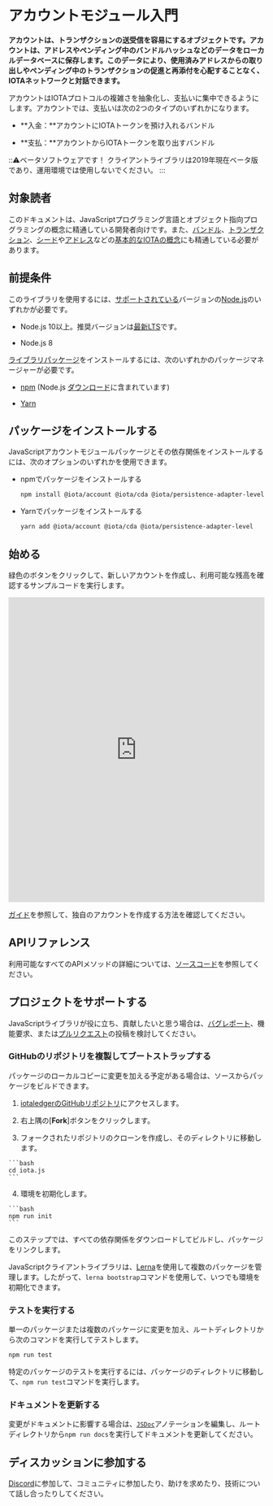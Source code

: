 # アカウントモジュール入門
<!-- # Get started with the account module -->

**アカウントは、トランザクションの送受信を容易にするオブジェクトです。アカウントは、アドレスやペンディング中のバンドルハッシュなどのデータをローカルデータベースに保存します。このデータにより、使用済みアドレスからの取り出しやペンディング中のトランザクションの促進と再添付を心配することなく、IOTAネットワークと対話できます。**
<!-- **An account is an object that makes it easier to send and receive transactions. Accounts store data such as addresses and pending bundle hashes in a local database. This data allows you to interact with an IOTA network without worrying about withdrawing from spent addresses or promoting and reattaching pending transactions.** -->

アカウントはIOTAプロトコルの複雑さを抽象化し、支払いに集中できるようにします。アカウントでは、支払いは次の2つのタイプのいずれかになります。
<!-- Accounts abstract the complexity of the IOTA protocol and allow you to focus on making payments. In accounts, a payment can be one of two types: -->

- **入金：**アカウントにIOTAトークンを預け入れるバンドル
<!-- - **Incoming payment:** A bundle that deposits IOTA tokens into an account -->
- **支払：**アカウントからIOTAトークンを取り出すバンドル
<!-- - **Outgoing payment:** A bundle that withdraws IOTA tokens from an account -->

:::warning:ベータソフトウェアです！
クライアントライブラリは2019年現在ベータ版であり、運用環境では使用しないでください。
:::
<!-- :::warning:Beta software -->
<!-- The client libraries are currently in beta and you should not use them in production environments. -->
<!-- ::: -->

## 対象読者
<!-- ## Audience -->

このドキュメントは、JavaScriptプログラミング言語とオブジェクト指向プログラミングの概念に精通している開発者向けです。また、[バンドル](root://getting-started/0.1/transactions/bundles.md)、[トランザクション](root://getting-started/0.1/transactions/transactions.md)、[シード](root://getting-started/0.1/clients/seeds.md)や[アドレス](root://getting-started/0.1/clients/addresses.md)などの[基本的なIOTAの概念](root://getting-started/0.1/introduction/overview.md)にも精通している必要があります。
<!-- This documentation is for developers who are familiar with the JavaScript programming language and object-oriented programming concepts. You should also be familiar with [basic IOTA concepts](root://getting-started/0.1/introduction/overview.md) such as [bundles](root://getting-started/0.1/transactions/bundles.md), [transactions](root://getting-started/0.1/transactions/transactions.md), [seeds](root://getting-started/0.1/clients/seeds.md), and [addresses](root://getting-started/0.1/clients/addresses.md). -->

## 前提条件
<!-- ## Prerequisites -->

このライブラリを使用するには、[サポートされている](https://github.com/iotaledger/iota.js/blob/next/.travis.yml#L5)バージョンの[Node.js](https://nodejs.org)のいずれかが必要です。
<!-- To use this library, you must have one of the following [supported](https://github.com/iotaledger/iota.js/blob/next/.travis.yml#L5) versions of [Node.js](https://nodejs.org): -->

- Node.js 10以上。推奨バージョンは[最新LTS](https://nodejs.org/en/download/)です。
<!-- - Node.js 10 or higher. Recommended version is [latest LTS](https://nodejs.org/en/download/). -->
- Node.js 8

[ライブラリパッケージ](https://www.npmjs.com/org/iota)をインストールするには、次のいずれかのパッケージマネージャーが必要です。
<!-- To install [library packages](https://www.npmjs.com/org/iota), you must have one of the following package managers: -->

- [npm](https://www.npmjs.com/) (Node.js [ダウンロード](https://nodejs.org/en/download/)に含まれています)
<!-- - [npm](https://www.npmjs.com/) (Included in Node.js [downloads](https://nodejs.org/en/download/)) -->
- [Yarn](https://yarnpkg.com/)

## パッケージをインストールする
<!-- ## Install the packages -->

JavaScriptアカウントモジュールパッケージとその依存関係をインストールするには、次のオプションのいずれかを使用できます。
<!-- To install the JavaScript account module packages and their dependencies, you can use one of the following options: -->

- npmでパッケージをインストールする
  <!-- - Install the packages with npm -->
    ```bash
    npm install @iota/account @iota/cda @iota/persistence-adapter-level
    ```
- Yarnでパッケージをインストールする
  <!-- - Install the packages with Yarn -->
    ```bash
    yarn add @iota/account @iota/cda @iota/persistence-adapter-level
    ```

## 始める
<!-- ## Get started -->

緑色のボタンをクリックして、新しいアカウントを作成し、利用可能な残高を確認するサンプルコードを実行します。
<!-- Click the green button to run the sample code that creates a new account and checks its available balance. -->

<iframe height="600px" width="100%" src="https://repl.it/@jake91/Create-account?lite=true" scrolling="no" frameborder="no" allowtransparency="true" allowfullscreen="true" sandbox="allow-forms allow-pointer-lock allow-popups allow-same-origin allow-scripts allow-modals"></iframe>

[ガイド](../how-to-guides/create-account.md)を参照して、独自のアカウントを作成する方法を確認してください。
<!-- [Follow our guide](../how-to-guides/create-account.md) to find out how to create your own account. -->

## APIリファレンス
<!-- ## API reference -->

利用可能なすべてのAPIメソッドの詳細については、[ソースコード](https://github.com/iotaledger/iota.js/tree/next/packages/account)を参照してください。
<!-- For details on all available API methods, see the [source code](https://github.com/iotaledger/iota.js/tree/next/packages/account). -->

## プロジェクトをサポートする
<!-- ## Support the project -->

JavaScriptライブラリが役に立ち、貢献したいと思う場合は、[バグレポート](https://github.com/iotaledger/iota.js/issues/new)、機能要求、または[プルリクエスト](https://github.com/iotaledger/iota.js/pulls/)の投稿を検討してください。
<!-- If the IOTA JavaScript client library has been useful to you and you feel like contributing, consider posting a [bug report](https://github.com/iotaledger/iota.js/issues/new), [feature request](https://github.com/iotaledger/iota.js/issues/new), or a [pull request](https://github.com/iotaledger/iota.js/pulls/). -->

### GitHubのリポジトリを複製してブートストラップする
<!-- ### Clone and bootstrap the repository on GitHub -->

パッケージのローカルコピーに変更を加える予定がある場合は、ソースからパッケージをビルドできます。
<!-- You may want to build the package from source if you plan on making changes to your local copy of it. -->

1. [iotaledgerのGitHubリポジトリ](https://github.com/iotaledger/iota.js)にアクセスします。
  <!-- 1. Go to the [iotaledger GitHub repository](https://github.com/iotaledger/iota.js) -->

2. 右上隅の[**Fork**]ボタンをクリックします。
  <!-- 2. Click the **Fork** button in the top-right corner -->

3. フォークされたリポジトリのクローンを作成し、そのディレクトリに移動します。
  <!-- 3. Clone your forked repository and change into its directory -->

    ```bash
    cd iota.js
    ```

4. 環境を初期化します。
  <!-- 4. Initialize your environment -->

    ```bash
    npm run init
    ```

このステップでは、すべての依存関係をダウンロードしてビルドし、パッケージをリンクします。
<!-- This step will download all dependencies, build them, then link the packages together. -->

JavaScriptクライアントライブラリは、[Lerna](https://lerna.js.org/)を使用して複数のパッケージを管理します。したがって、`lerna bootstrap`コマンドを使用して、いつでも環境を初期化できます。
<!-- The JavaScript client libraries use [Lerna](https://lerna.js.org/) to manage multiple packages. So, you can initialize your environment again at any point with the `lerna bootstrap` command. -->

### テストを実行する
<!-- ### Run tests -->

単一のパッケージまたは複数のパッケージに変更を加え、ルートディレクトリから次のコマンドを実行してテストします。
<!-- Make your changes on a single package or across multiple packages and test the them by running the following command from the root directory: -->

```bash
npm run test
```

特定のパッケージのテストを実行するには、パッケージのディレクトリに移動して、`npm run test`コマンドを実行します。
<!-- To run tests for a specific package, change into the package's directory and run the `npm run test` command. -->

### ドキュメントを更新する
<!-- ### Update documentation -->

変更がドキュメントに影響する場合は、[`JSDoc`](http://usejsdoc.org)アノテーションを編集し、ルートディレクトリから`npm run docs`を実行してドキュメントを更新してください。
<!-- If your changes affect the documentation, please update it by editing the [`JSDoc`](http://usejsdoc.org) annotations and running `npm run docs` from the root directory. -->

## ディスカッションに参加する
<!-- ## Join the discussion -->

[Discord](https://discord.iota.org)に参加して、コミュニティに参加したり、助けを求めたり、技術について話し合ったりしてください。
<!-- Join our [Discord](https://discord.iota.org) to get involved in the community, ask for help, or to discuss the technology. -->
